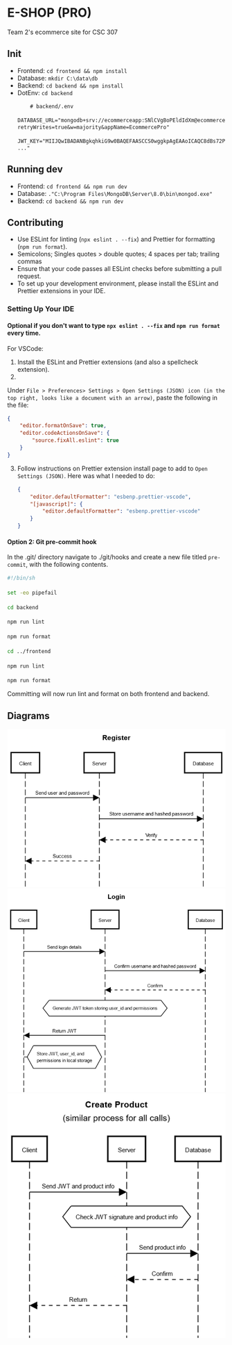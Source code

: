 # E-SHOP (PRO)

Team 2's ecommerce site for CSC 307

## Init

-   Frontend: `cd frontend && npm install`
-   Database: `mkdir C:\data\db`
-   Backend: `cd backend && npm install`
-   DotEnv: `cd backend`
    ```env
        # backend/.env
        DATABASE_URL="mongodb+srv://ecommerceapp:SNlCVgBoPEldIdXm@ecommercepro.vjker.mongodb.net/?retryWrites=true&w=majority&appName=EcommercePro"
        JWT_KEY="MIIJQwIBADANBgkqhkiG9w0BAQEFAASCCS0wggkpAgEAAoICAQC8dBs72P9i5XyWAL+TKJr7xyT8VbgBectQVnIWT6MJ45tQ36fd ..."
    ```

## Running dev

-   Frontend: `cd frontend && npm run dev`
-   Database: `."C:\Program Files\MongoDB\Server\8.0\bin\mongod.exe"`
-   Backend: `cd backend && npm run dev`

## Contributing

-   Use ESLint for linting (`npx eslint . --fix`) and Prettier for formatting (`npm run format`).
-   Semicolons; Singles quotes > double quotes; 4 spaces per tab; trailing commas
-   Ensure that your code passes all ESLint checks before submitting a pull request.
-   To set up your development environment, please install the ESLint and Prettier extensions in your IDE.

### Setting Up Your IDE

#### Optional if you don't want to type `npx eslint . --fix` and `npm run format` every time.

For VSCode:

1. Install the ESLint and Prettier extensions (and also a spellcheck extension).
2.

Under `File > Preferences> Settings > Open Settings (JSON) icon (in the top right, looks like a document with an arrow)`,
paste the following in the file:

```json
{
    "editor.formatOnSave": true,
    "editor.codeActionsOnSave": {
        "source.fixAll.eslint": true
    }
}
```

3. Follow instructions on Prettier extension install page to add to `Open Settings (JSON)`. Here was what I needed to
   do:
    ```json
    {
        "editor.defaultFormatter": "esbenp.prettier-vscode",
        "[javascript]": {
            "editor.defaultFormatter": "esbenp.prettier-vscode"
        }
    }
    ```

#### Option 2: Git pre-commit hook

In the .git/ directory navigate to ./git/hooks and create a new file titled `pre-commit`, with the following contents.

```sh
#!/bin/sh

set -eo pipefail

cd backend

npm run lint

npm run format

cd ../frontend

npm run lint

npm run format
```

Committing will now run lint and format on both frontend and backend.

## Diagrams
![Register](https://raw.githubusercontent.com/phillip-niakoulov/307-ecommerce-site/refs/heads/dev/register.png)
![Login](https://raw.githubusercontent.com/phillip-niakoulov/307-ecommerce-site/refs/heads/dev/Login.png)
![Add Product](https://raw.githubusercontent.com/phillip-niakoulov/307-ecommerce-site/refs/heads/dev/CreateProduct.png)
